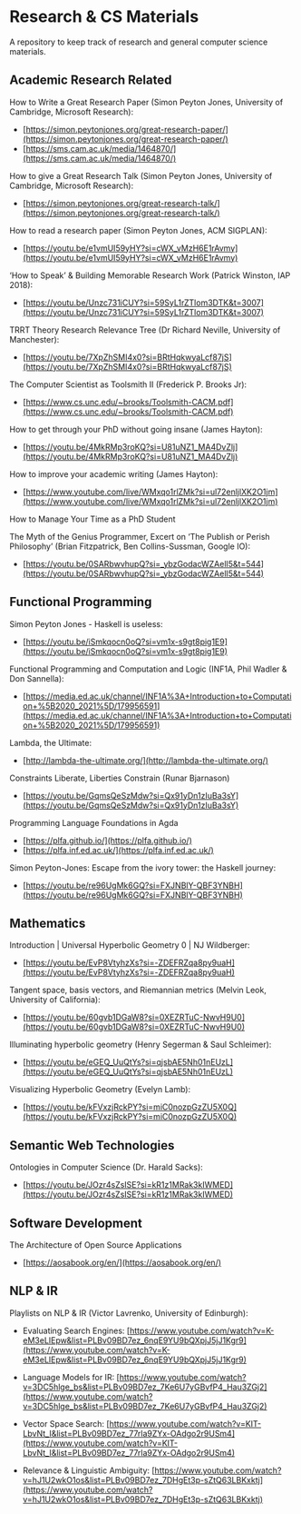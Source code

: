 # Research & CS Materials

A repository to keep track of research and general computer science materials.

## Academic Research Related

How to Write a Great Research Paper (Simon Peyton Jones, University of Cambridge, Microsoft Research):

* [https://simon.peytonjones.org/great-research-paper/](https://simon.peytonjones.org/great-research-paper/)
* [https://sms.cam.ac.uk/media/1464870/](https://sms.cam.ac.uk/media/1464870/)

How to give a Great Research Talk (Simon Peyton Jones, University of Cambridge, Microsoft Research):

* [https://simon.peytonjones.org/great-research-talk/](https://simon.peytonjones.org/great-research-talk/)

How to read a research paper (Simon Peyton Jones, ACM SIGPLAN):

* [https://youtu.be/e1vmUI59yHY?si=cWX_vMzH6E1rAvmy](https://youtu.be/e1vmUI59yHY?si=cWX_vMzH6E1rAvmy)

‘How to Speak’ & Building Memorable Research Work (Patrick Winston, IAP 2018):

* [https://youtu.be/Unzc731iCUY?si=59SyL1rZTlom3DTK&t=3007](https://youtu.be/Unzc731iCUY?si=59SyL1rZTlom3DTK&t=3007)

TRRT Theory Research Relevance Tree (Dr Richard Neville, University of Manchester):

* [https://youtu.be/7XpZhSMI4x0?si=BRtHqkwyaLcf87jS](https://youtu.be/7XpZhSMI4x0?si=BRtHqkwyaLcf87jS)

The Computer Scientist as Toolsmith II (Frederick P. Brooks Jr):

* [https://www.cs.unc.edu/~brooks/Toolsmith-CACM.pdf](https://www.cs.unc.edu/~brooks/Toolsmith-CACM.pdf)

How to get through your PhD without going insane (James Hayton):

* [https://youtu.be/4MkRMp3roKQ?si=U81uNZ1_MA4DvZlj](https://youtu.be/4MkRMp3roKQ?si=U81uNZ1_MA4DvZlj)

How to improve your academic writing (James Hayton):

* [https://www.youtube.com/live/WMxqo1rlZMk?si=ul72enljlXK2O1jm](https://www.youtube.com/live/WMxqo1rlZMk?si=ul72enljlXK2O1jm)

How to Manage Your Time as a PhD Student

The Myth of the Genius Programmer, Excert on ‘The Publish or Perish Philosophy’ (Brian Fitzpatrick, Ben Collins-Sussman, Google IO):

* [https://youtu.be/0SARbwvhupQ?si=_ybzGodacWZAelI5&t=544](https://youtu.be/0SARbwvhupQ?si=_ybzGodacWZAelI5&t=544)


## Functional Programming

Simon Peyton Jones - Haskell is useless:

* [https://youtu.be/iSmkqocn0oQ?si=vm1x-s9gt8pig1E9](https://youtu.be/iSmkqocn0oQ?si=vm1x-s9gt8pig1E9)

Functional Programming and Computation and Logic (INF1A, Phil Wadler & Don Sannella):

* [https://media.ed.ac.uk/channel/INF1A%3A+Introduction+to+Computation+%5B2020_2021%5D/179956591](https://media.ed.ac.uk/channel/INF1A%3A+Introduction+to+Computation+%5B2020_2021%5D/179956591)

Lambda, the Ultimate:

* [http://lambda-the-ultimate.org/](http://lambda-the-ultimate.org/)

Constraints Liberate, Liberties Constrain (Runar Bjarnason)

* [https://youtu.be/GqmsQeSzMdw?si=Qx91yDn1zIuBa3sY](https://youtu.be/GqmsQeSzMdw?si=Qx91yDn1zIuBa3sY)

Programming Language Foundations in Agda

* [https://plfa.github.io/](https://plfa.github.io/)
* [https://plfa.inf.ed.ac.uk/](https://plfa.inf.ed.ac.uk/)

Simon Peyton-Jones: Escape from the ivory tower: the Haskell journey:

* [https://youtu.be/re96UgMk6GQ?si=FXJNBlY-QBF3YNBH](https://youtu.be/re96UgMk6GQ?si=FXJNBlY-QBF3YNBH)


## Mathematics

Introduction | Universal Hyperbolic Geometry 0 | NJ Wildberger:

* [https://youtu.be/EvP8VtyhzXs?si=-ZDEFRZqa8py9uaH](https://youtu.be/EvP8VtyhzXs?si=-ZDEFRZqa8py9uaH)

Tangent space, basis vectors, and Riemannian metrics (Melvin Leok, University of California):

* [https://youtu.be/60gvb1DGaW8?si=0XEZRTuC-NwvH9U0](https://youtu.be/60gvb1DGaW8?si=0XEZRTuC-NwvH9U0)

Illuminating hyperbolic geometry (Henry Segerman & Saul Schleimer):

* [https://youtu.be/eGEQ_UuQtYs?si=qjsbAE5Nh01nEUzL](https://youtu.be/eGEQ_UuQtYs?si=qjsbAE5Nh01nEUzL)

Visualizing Hyperbolic Geometry (Evelyn Lamb):

* [https://youtu.be/kFVxzjRckPY?si=miC0nozpGzZU5X0Q](https://youtu.be/kFVxzjRckPY?si=miC0nozpGzZU5X0Q)


## Semantic Web Technologies

Ontologies in Computer Science (Dr. Harald Sacks):

* [https://youtu.be/JOzr4sZsISE?si=kR1z1MRak3kIWMED](https://youtu.be/JOzr4sZsISE?si=kR1z1MRak3kIWMED)


## Software Development

The Architecture of Open Source Applications

* [https://aosabook.org/en/](https://aosabook.org/en/)


## NLP & IR

Playlists on NLP & IR (Victor Lavrenko, University of Edinburgh):

* Evaluating Search Engines: [https://www.youtube.com/watch?v=K-eM3eLIEpw&list=PLBv09BD7ez_6nqE9YU9bQXpjJ5jJ1Kgr9](https://www.youtube.com/watch?v=K-eM3eLIEpw&list=PLBv09BD7ez_6nqE9YU9bQXpjJ5jJ1Kgr9)

* Language Models for IR: [https://www.youtube.com/watch?v=3DC5hlge_bs&list=PLBv09BD7ez_7Ke6U7yGBvfP4_Hau3ZGj2](https://www.youtube.com/watch?v=3DC5hlge_bs&list=PLBv09BD7ez_7Ke6U7yGBvfP4_Hau3ZGj2)

* Vector Space Search: [https://www.youtube.com/watch?v=KIT-LbvNt_I&list=PLBv09BD7ez_77rla9ZYx-OAdgo2r9USm4](https://www.youtube.com/watch?v=KIT-LbvNt_I&list=PLBv09BD7ez_77rla9ZYx-OAdgo2r9USm4)

* Relevance & Linguistic Ambiguity: [https://www.youtube.com/watch?v=hJ1U2wkO1os&list=PLBv09BD7ez_7DHgEt3p-sZtQ63LBKxktj](https://www.youtube.com/watch?v=hJ1U2wkO1os&list=PLBv09BD7ez_7DHgEt3p-sZtQ63LBKxktj)

